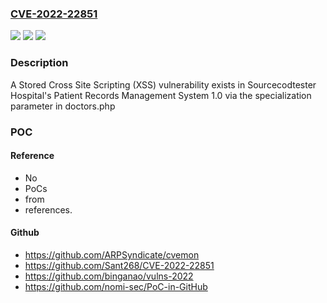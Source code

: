 ### [CVE-2022-22851](https://cve.mitre.org/cgi-bin/cvename.cgi?name=CVE-2022-22851)
![](https://img.shields.io/static/v1?label=Product&message=n%2Fa&color=blue)
![](https://img.shields.io/static/v1?label=Version&message=n%2Fa&color=blue)
![](https://img.shields.io/static/v1?label=Vulnerability&message=n%2Fa&color=brighgreen)

### Description

A Stored Cross Site Scripting (XSS) vulnerability exists in Sourcecodtester Hospital's Patient Records Management System 1.0 via the specialization parameter in doctors.php

### POC

#### Reference
- No
- PoCs
- from
- references.

#### Github
- https://github.com/ARPSyndicate/cvemon
- https://github.com/Sant268/CVE-2022-22851
- https://github.com/binganao/vulns-2022
- https://github.com/nomi-sec/PoC-in-GitHub

